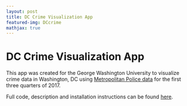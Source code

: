 ```yaml
---
layout: post
title: DC Crime Visualization App
featured-img: DCcrime
mathjax: true
---
```



# DC Crime Visualization App

This app was created for the George Washington University to visualize crime data in Washington, DC using [Metropolitan Police data](https://mpdc.dc.gov/page/statistics-and-data) for the first three quarters of 2017.

Full code, description and installation instructions can be found [here](https://github.com/jordanjasuta/DCcrimedata).
